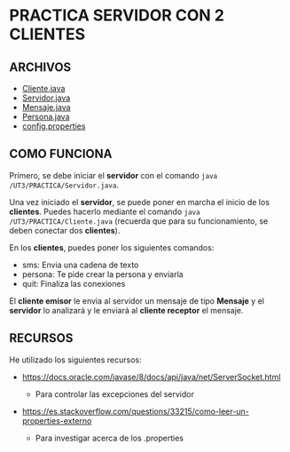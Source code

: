 # PRACTICA SERVIDOR CON 2 CLIENTES


## ARCHIVOS
- [Cliente.java](Cliente.java)
- [Servidor.java](Servidor.java)
- [Mensaje.java](Mensaje.java)
- [Persona.java](Persona.java)
- [config.properties](config.properties)

## COMO FUNCIONA
Primero, se debe iniciar el **servidor** con el comando `java /UT3/PRACTICA/Servidor.java`.

Una vez iniciado el **servidor**, se puede poner en marcha el inicio de los **clientes**. Puedes hacerlo mediante el comando `java /UT3/PRACTICA/Cliente.java` (recuerda que para su funcionamiento, se deben conectar dos **clientes**).

En los **clientes**, puedes poner los siguientes comandos:
- sms: Envia una cadena de texto
- persona: Te pide crear la persona y enviarla
- quit: Finaliza las conexiones

El **cliente emisor** le envia al servidor un mensaje de tipo **Mensaje** y el **servidor** lo analizará y le enviará al **cliente receptor** el mensaje.


## RECURSOS
He utilizado los siguientes recursos:

- https://docs.oracle.com/javase/8/docs/api/java/net/ServerSocket.html
    - Para controlar las excepciones del servidor

- https://es.stackoverflow.com/questions/33215/como-leer-un-properties-externo
    - Para investigar acerca de los .properties
    